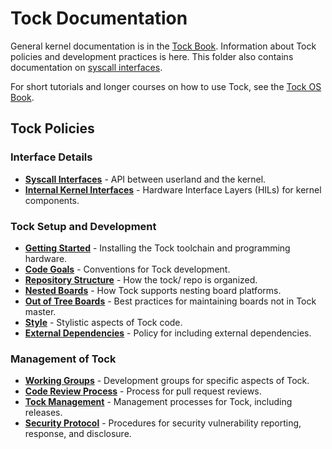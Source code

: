 Tock Documentation
==================

General kernel documentation is in the [Tock Book](https://book.tockos.org/doc).
Information about Tock policies and development practices is here. This folder
also contains documentation on [syscall interfaces](reference).

For short tutorials and longer courses on how to use Tock, see the [Tock OS
Book](https://book.tockos.org).

Tock Policies
-------------

### Interface Details
- **[Syscall Interfaces](syscalls)** - API between userland and the kernel.
- **[Internal Kernel Interfaces](reference)** - Hardware Interface Layers (HILs) for kernel components.

### Tock Setup and Development
- **[Getting Started](Getting_Started.md)** - Installing the Tock toolchain and programming hardware.
- **[Code Goals](CodeGoals.md)** - Conventions for Tock development.
- **[Repository Structure](Repository.md)** - How the tock/ repo is organized.
- **[Nested Boards](NestedBoards.md)** - How Tock supports nesting board platforms.
- **[Out of Tree Boards](OutOfTree.md)** - Best practices for maintaining boards not in Tock master.
- **[Style](Style.md)** - Stylistic aspects of Tock code.
- **[External Dependencies](ExternalDependencies.md)** - Policy for including external dependencies.

### Management of Tock
- **[Working Groups](wg)** - Development groups for specific aspects of Tock.
- **[Code Review Process](CodeReview.md)** - Process for pull request reviews.
- **[Tock Management](Maintenance.md)** - Management processes for Tock, including releases.
- **[Security Protocol](SecurityProtocol.md)** - Procedures for security vulnerability reporting, response, and disclosure.
